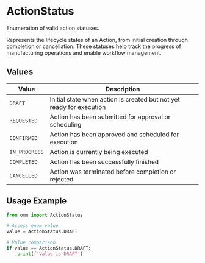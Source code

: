 # ActionStatus

Enumeration of valid action statuses.

Represents the lifecycle states of an Action, from initial creation through completion
or cancellation. These statuses help track the progress of manufacturing operations
and enable workflow management.


## Values

| Value | Description |
|-------|-------------|
| `DRAFT` | Initial state when action is created but not yet ready for execution |
| `REQUESTED` | Action has been submitted for approval or scheduling |
| `CONFIRMED` | Action has been approved and scheduled for execution |
| `IN_PROGRESS` | Action is currently being executed |
| `COMPLETED` | Action has been successfully finished |
| `CANCELLED` | Action was terminated before completion or rejected |

## Usage Example

```python
from omm import ActionStatus

# Access enum value
value = ActionStatus.DRAFT

# Value comparison
if value == ActionStatus.DRAFT:
    print(f'Value is DRAFT')
```
